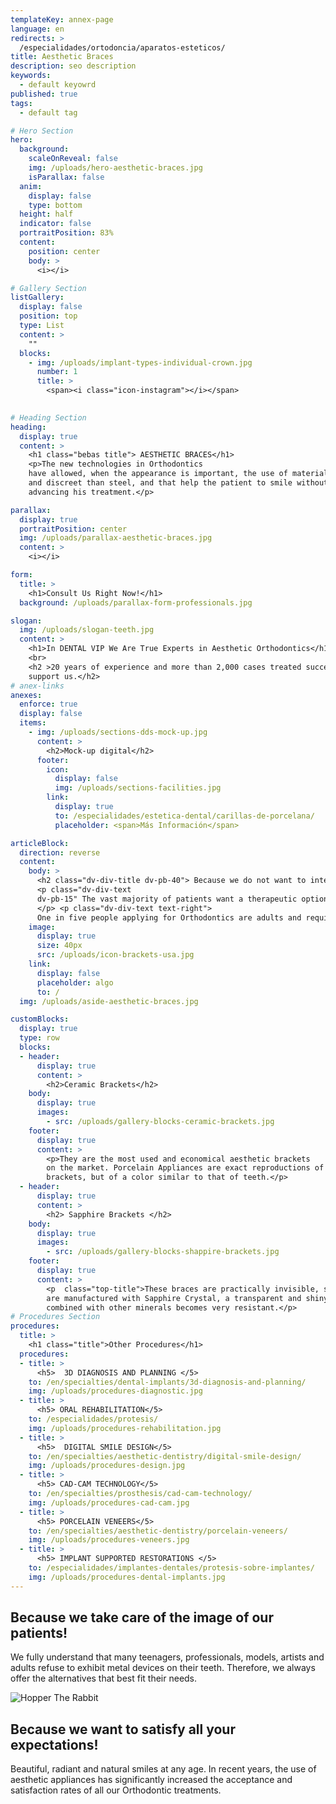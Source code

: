 ```yaml
---
templateKey: annex-page
language: en
redirects: >
  /especialidades/ortodoncia/aparatos-esteticos/
title: Aesthetic Braces
description: seo description
keywords:
  - default keyowrd
published: true
tags:
  - default tag

# Hero Section
hero:
  background:
    scaleOnReveal: false
    img: /uploads/hero-aesthetic-braces.jpg
    isParallax: false
  anim:
    display: false
    type: bottom
  height: half
  indicator: false
  portraitPosition: 83%
  content:
    position: center
    body: >
      <i></i>

# Gallery Section
listGallery:
  display: false
  position: top
  type: List
  content: >
    ""
  blocks:
    - img: /uploads/implant-types-individual-crown.jpg
      number: 1
      title: >
        <span><i class="icon-instagram"></i></span>
   

# Heading Section
heading:
  display: true
  content: >
    <h1 class="bebas title"> AESTHETIC BRACES</h1>
    <p>The new technologies in Orthodontics
    have allowed, when the appearance is important, the use of materials more comfortable
    and discreet than steel, and that help the patient to smile without problems while
    advancing his treatment.</p>

parallax:
  display: true
  portraitPosition: center
  img: /uploads/parallax-aesthetic-braces.jpg
  content: >
    <i></i>

form:
  title: >
    <h1>Consult Us Right Now!</h1>
  background: /uploads/parallax-form-professionals.jpg

slogan:
  img: /uploads/slogan-teeth.jpg
  content: >
    <h1>In DENTAL VIP We Are True Experts in Aesthetic Orthodontics</h1>
    <br>
    <h2 >20 years of experience and more than 2,000 cases treated successfully
    support us.</h2>
# anex-links
anexes:
  enforce: true
  display: false
  items:
    - img: /uploads/sections-dds-mock-up.jpg
      content: >
        <h2>Mock-up digital</h2>
      footer:
        icon:
          display: false
          img: /uploads/sections-facilities.jpg
        link:
          display: true
          to: /especialidades/estetica-dental/carillas-de-porcelana/
          placeholder: <span>Más Información</span>

articleBlock:
  direction: reverse
  content:
    body: >
      <h2 class="dv-div-title dv-pb-40"> Because we do not want to interfere with your lifestyle!</h2>
      <p class="dv-div-text
      dv-pb-15" The vast majority of patients want a therapeutic option that straightens their teeth quickly and effectively, that offers a neat and beautiful appearance, and that in addition; responds to their particular needs.
      </p> <p class="dv-div-text text-right">
      One in five people applying for Orthodontics are adults and require an effective and truly aesthetic solution. Ceramic and crystalline devices of recognized quality are suitable for almost all types of known malocclusion, work continuously throughout the treatment and never limit work activity, social life or sports practice.</p>
    image:
      display: true
      size: 40px
      src: /uploads/icon-brackets-usa.jpg
    link:
      display: false
      placeholder: algo
      to: /
  img: /uploads/aside-aesthetic-braces.jpg

customBlocks:
  display: true
  type: row
  blocks:
  - header:
      display: true
      content: >
        <h2>Ceramic Brackets</h2>
    body: 
      display: true
      images:
        - src: /uploads/gallery-blocks-ceramic-brackets.jpg
    footer:
      display: true
      content: >
        <p>They are the most used and economical aesthetic brackets
        on the market. Porcelain Appliances are exact reproductions of traditional metal
        brackets, but of a color similar to that of teeth.</p>
  - header:
      display: true
      content: >
        <h2> Sapphire Brackets </h2>
    body: 
      display: true
      images:
        - src: /uploads/gallery-blocks-shappire-brackets.jpg
    footer:
      display: true
      content: >
        <p  class="top-title">These braces are practically invisible, since they
        are manufactured with Sapphire Crystal, a transparent and shiny element that
        combined with other minerals becomes very resistant.</p>
# Procedures Section
procedures:
  title: >
    <h1 class="title">Other Procedures</h1>
  procedures:
  - title: >
      <h5>  3D DIAGNOSIS AND PLANNING </5>
    to: /en/specialties/dental-implants/3d-diagnosis-and-planning/
    img: /uploads/procedures-diagnostic.jpg
  - title: >
      <h5> ORAL REHABILITATION</5>
    to: /especialidades/protesis/
    img: /uploads/procedures-rehabilitation.jpg
  - title: >
      <h5>  DIGITAL SMILE DESIGN</5>
    to: /en/specialties/aesthetic-dentistry/digital-smile-design/
    img: /uploads/procedures-design.jpg
  - title: >
      <h5> CAD-CAM TECHNOLOGY</5>
    to: /en/specialties/prosthesis/cad-cam-technology/
    img: /uploads/procedures-cad-cam.jpg
  - title: >
      <h5> PORCELAIN VENEERS</5>
    to: /en/specialties/aesthetic-dentistry/porcelain-veneers/
    img: /uploads/procedures-veneers.jpg
  - title: >
      <h5> IMPLANT SUPPORTED RESTORATIONS </5>
    to: /especialidades/implantes-dentales/protesis-sobre-implantes/
    img: /uploads/procedures-dental-implants.jpg
---
```

<div class="container">
<div class="row">
<div class="item np left">

##  Because we take care of the image of our patients!

We fully understand that many teenagers, professionals, models, artists
      and adults refuse to exhibit metal devices on their teeth. Therefore, we always
      offer the alternatives that best fit their needs.



</div>

<div class="item np image">

![Hopper The Rabbit](/img/info-block-advertisement.png)

</div>
<div class="item np right">

## Because we want to satisfy all your expectations!

Beautiful, radiant and natural smiles at any age. In recent years, the use
      of aesthetic appliances has significantly increased the acceptance and satisfaction
      rates of all our Orthodontic treatments.

</div>
</div>
</div>
